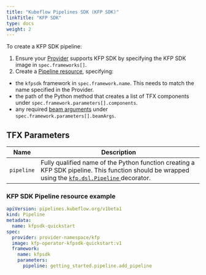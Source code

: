 ```yaml
---
title: "Kubeflow Pipelines SDK (KFP SDK)"
linkTitle: "KFP SDK"
type: docs
weight: 2
---
```


To create a KFP SDK pipeline:
1) Ensure your [Provider](../providers/overview/) supports KFP SDK by specifying the KFP SDK image in `spec.frameworks[]`.
2) Create a [Pipeline resource](../resources/pipeline/), specifying:
- the `kfpsdk` framework in `spec.framework.name`. This needs to match the name specified in the Provider.
- the path of the Python method that creates a list of TFX components under `spec.framework.parameters[].components`.
- any required [beam arguments](https://www.tensorflow.org/tfx/guide/beam#beam_pipeline_arguments) under `spec.framework.parameters[].beamArgs`.

## TFX Parameters

| Name       | Description                                                                                                                                                                                                                               |
| ---------- | ----------------------------------------------------------------------------------------------------------------------------------------------------------------------------------------------------------------------------------------- |
| `pipeline` | Fully qualified name of the Python function creating a KFP SDK pipeline. This function should be wrapped using the [`kfp.dsl.Pipeline` ](https://kubeflow-pipelines.readthedocs.io/en/2.0.0b6/source/dsl.html#kfp.dsl.pipeline)decorator. |

### KFP SDK Pipeline resource example
```yaml
apiVersion: pipelines.kubeflow.org/v1beta1
kind: Pipeline
metadata:
  name: kfpsdk-quickstart
spec:
  provider: provider-namespace/kfp
  image: kfp-operator-kfpsdk-quickstart:v1
  framework:
    name: kfpsdk
    parameters:
      pipeline: getting_started.pipeline.add_pipeline
```
